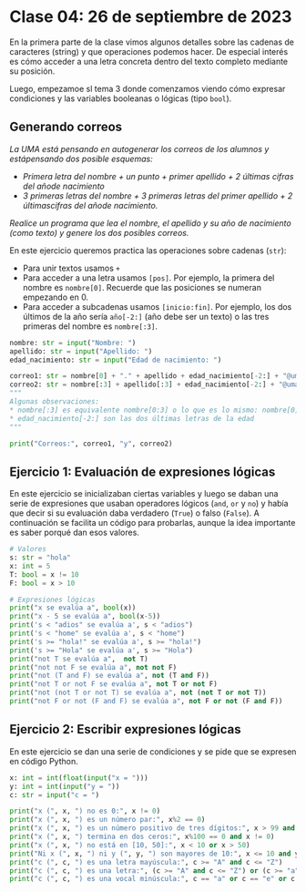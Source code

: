 # Clase 04: 26 de septiembre de 2023

En la primera parte de la clase vimos algunos detalles sobre las cadenas de caracteres (string) y que operaciones podemos hacer. De especial interés es cómo acceder a una letra concreta dentro del texto completo mediante su posición.

Luego, empezamoe sl tema 3 donde comenzamos viendo cómo expresar condiciones y las variables booleanas o lógicas (tipo `bool`).

## Generando correos
*La UMA está pensando en autogenerar los correos de los alumnos y estápensando dos posible esquemas:*

* *Primera letra del nombre + un punto + primer apellido + 2 últimas cifras del añode nacimiento*
* *3 primeras letras del nombre + 3 primeras letras del primer apellido + 2 últimascifras del añode nacimiento.*

*Realice un programa que lea el nombre, el apellido y su año de nacimiento (como texto) y genere los dos posibles correos.*

En este ejercicio queremos practica las operaciones sobre cadenas (`str`):
* Para unir textos usamos `+`
* Para acceder a una letra usamos `[pos]`. Por ejemplo, la primera del nombre es `nombre[0]`. Recuerde que las posiciones se numeran empezando en 0.
* Para acceder a subcadenas usamos `[inicio:fin]`. Por ejemplo, los dos últimos de la año sería `año[-2:]` (año debe ser un texto) o las tres primeras del nombre es `nombre[:3]`. 

```python
nombre: str = input("Nombre: ")
apellido: str = input("Apellido: ")
edad_nacimiento: str = input("Edad de nacimiento: ")

correo1: str = nombre[0] + "." + apellido + edad_nacimiento[-2:] + "@uma.es"
correo2: str = nombre[:3] + apellido[:3] + edad_nacimiento[-2:] + "@uma.es"
"""
Algunas observaciones:
* nombre[:3] es equivalente nombre[0:3] o lo que es lo mismo: nombre[0] + nombre[1] + nombre[2]
* edad_nacimiento[-2:] son las dos últimas letras de la edad  
"""

print("Correos:", correo1, "y", correo2)
```

## Ejercicio 1: Evaluación de expresiones lógicas

En este ejercicio se inicializaban ciertas variables y luego se daban una serie de expresiones que usaban operadores lógicos (`and`, `or` y `no`) y había que decir si su evaluación daba verdadero (`True`) o falso (`False`). A continuación se facilita un código para probarlas, aunque la idea importante es saber porqué dan esos valores.

```python
# Valores
s: str = "hola"
x: int = 5
T: bool = x != 10
F: bool = x > 10

# Expresiones lógicas
print("x se evalúa a", bool(x))
print("x - 5 se evalúa a", bool(x-5))
print('s < "adios" se evalúa a', s < "adios")
print('s < "home" se evalúa a', s < "home")
print('s >= "hola!" se evalúa a', s >= "hola!")
print('s >= "Hola" se evalúa a', s >= "Hola")
print("not T se evalúa a",  not T)
print("not not F se evalúa a", not not F)
print("not (T and F) se evalúa a", not (T and F))
print("not T or not F se evalúa a", not T or not F)
print("not (not T or not T) se evalúa a", not (not T or not T))
print("not F or not (F and F) se evalúa a", not F or not (F and F))
```

## Ejercicio 2: Escribir expresiones lógicas

En este ejercicio se dan una serie de condiciones y se pide que se expresen en código Python.

```python
x: int = int(float(input("x = ")))
y: int = int(input("y = "))
c: str = input("c = ")

print("x (", x, ") no es 0:", x != 0)
print("x (", x, ") es un número par:", x%2 == 0)
print("x (", x, ") es un número positivo de tres dígitos:", x > 99 and x < 1000)
print("x (", x, ") termina en dos ceros:", x%100 == 0 and x != 0)
print("x (", x, ") no está en [10, 50]:", x < 10 or x > 50)
print("Ni x (", x, ") ni y (", y, ") son mayores de 10:", x <= 10 and y <= 10)
print("c (", c, ") es una letra mayúscula:", c >= "A" and c <= "Z")
print("c (", c, ") es una letra:", (c >= "A" and c <= "Z") or (c >= "a" and c <= "z"))
print("c (", c, ") es una vocal minúscula:", c == "a" or c == "e" or c == "i" or c == "o" or c == "u")
```
